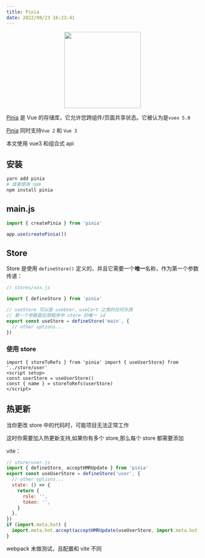 ```yaml
---
title: Pinia
date: 2022/08/23 16:23:41
---
```


<center>
  <img src='https://zfh-oss.oss-cn-shanghai.aliyuncs.com/blog-images/pinia_logo.svg' style='width:200px;height:200px'>
</center>

[Pinia](https://pinia.web3doc.top/) 是 Vue 的存储库，它允许您跨组件/页面共享状态。它被认为是`vuex 5.0`

[Pinia](https://pinia.vuejs.org/) 同时支持`Vue 2` 和 `Vue 3`

本文使用 vue3 和组合式 api

## 安装

```bash
yarn add pinia
# 或者使用 npm
npm install pinia
```

## main.js

```js
import { createPinia } from 'pinia'

app.use(createPinia())
```

## Store

Store 是使用 `defineStore()` 定义的，并且它需要一个**唯一**名称，作为第一个参数传递：

```js
// stores/xxx.js

import { defineStore } from 'pinia'

// useStore 可以是 useUser、useCart 之类的任何东西
// 第一个参数是应用程序中 store 的唯一 id
export const useStore = defineStore('main', {
  // other options...
})
```

### 使用 store

```vue
import { storeToRefs } from 'pinia' import { useUserStore} from '../store/user'
<script setup>
const userStore = useUserStore()
const { name } = storeToRefs(userStore)
</script>
```

## 热更新

当你更改 store 中的代码时，可能项目无法正常工作

这时你需要加入热更新支持,如果你有多个 store,那么每个 store 都需要添加

vite：

```js
// store/user.js
import { defineStore, acceptHMRUpdate } from 'pinia'
export const useUserStore = defineStore('user', {
  // other options...
  state: () => {
    return {
      role: '',
      token: '',
    }
  },
})
if (import.meta.hot) {
  import.meta.hot.accept(acceptHMRUpdate(useUserStore, import.meta.hot))
}
```

webpack 未做测试，且配置和 vite 不同
